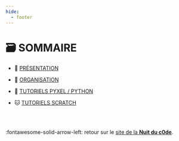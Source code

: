 ```yaml
---
hide:
  - footer
---
```


# 🗃️ SOMMAIRE

* 📑 [PRÉSENTATION](01-presentation/)

* 🧩 [ORGANISATION](02-organisation/)

* 🐍 [TUTORIELS PYXEL / PYTHON](PYTHON/01-presentation/)

* 🐱 [TUTORIELS SCRATCH](SCRATCH/01-introduction/)

<br /><br />

:fontawesome-solid-arrow-left: retour sur le [site de la **Nuit du c0de**](https://www.nuitducode.net/).

<br /><br /><br /><br /><br /><br /><br /><br /><br /><br />
